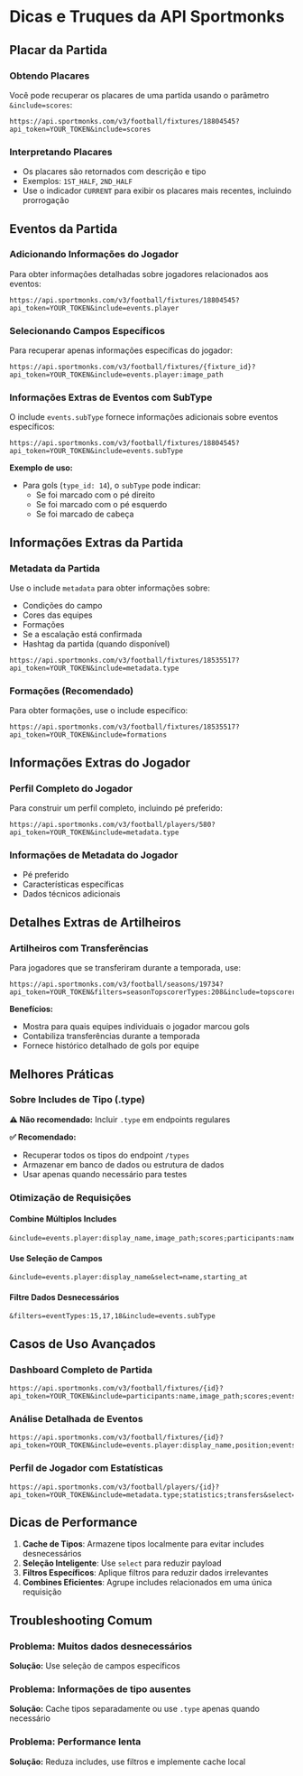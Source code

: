 # Dicas e Truques da API Sportmonks

## Placar da Partida

### Obtendo Placares
Você pode recuperar os placares de uma partida usando o parâmetro `&include=scores`:

```
https://api.sportmonks.com/v3/football/fixtures/18804545?api_token=YOUR_TOKEN&include=scores
```

### Interpretando Placares
- Os placares são retornados com descrição e tipo
- Exemplos: `1ST_HALF`, `2ND_HALF`
- Use o indicador `CURRENT` para exibir os placares mais recentes, incluindo prorrogação

## Eventos da Partida

### Adicionando Informações do Jogador
Para obter informações detalhadas sobre jogadores relacionados aos eventos:

```
https://api.sportmonks.com/v3/football/fixtures/18804545?api_token=YOUR_TOKEN&include=events.player
```

### Selecionando Campos Específicos
Para recuperar apenas informações específicas do jogador:

```
https://api.sportmonks.com/v3/football/fixtures/{fixture_id}?api_token=YOUR_TOKEN&include=events.player:image_path
```

### Informações Extras de Eventos com SubType

O include `events.subType` fornece informações adicionais sobre eventos específicos:

```
https://api.sportmonks.com/v3/football/fixtures/18804545?api_token=YOUR_TOKEN&include=events.subType
```

**Exemplo de uso:**
- Para gols (`type_id: 14`), o `subType` pode indicar:
  - Se foi marcado com o pé direito
  - Se foi marcado com o pé esquerdo
  - Se foi marcado de cabeça

## Informações Extras da Partida

### Metadata da Partida
Use o include `metadata` para obter informações sobre:
- Condições do campo
- Cores das equipes
- Formações
- Se a escalação está confirmada
- Hashtag da partida (quando disponível)

```
https://api.sportmonks.com/v3/football/fixtures/18535517?api_token=YOUR_TOKEN&include=metadata.type
```

### Formações (Recomendado)
Para obter formações, use o include específico:

```
https://api.sportmonks.com/v3/football/fixtures/18535517?api_token=YOUR_TOKEN&include=formations
```

## Informações Extras do Jogador

### Perfil Completo do Jogador
Para construir um perfil completo, incluindo pé preferido:

```
https://api.sportmonks.com/v3/football/players/580?api_token=YOUR_TOKEN&include=metadata.type
```

### Informações de Metadata do Jogador
- Pé preferido
- Características específicas
- Dados técnicos adicionais

## Detalhes Extras de Artilheiros

### Artilheiros com Transferências
Para jogadores que se transferiram durante a temporada, use:

```
https://api.sportmonks.com/v3/football/seasons/19734?api_token=YOUR_TOKEN&filters=seasonTopscorerTypes:208&include=topscorers.topscorer
```

**Benefícios:**
- Mostra para quais equipes individuais o jogador marcou gols
- Contabiliza transferências durante a temporada
- Fornece histórico detalhado de gols por equipe

## Melhores Práticas

### Sobre Includes de Tipo (.type)
**⚠️ Não recomendado:** Incluir `.type` em endpoints regulares

**✅ Recomendado:** 
- Recuperar todos os tipos do endpoint `/types`
- Armazenar em banco de dados ou estrutura de dados
- Usar apenas quando necessário para testes

### Otimização de Requisições

#### Combine Múltiplos Includes
```
&include=events.player:display_name,image_path;scores;participants:name
```

#### Use Seleção de Campos
```
&include=events.player:display_name&select=name,starting_at
```

#### Filtre Dados Desnecessários
```
&filters=eventTypes:15,17,18&include=events.subType
```

## Casos de Uso Avançados

### Dashboard Completo de Partida
```
https://api.sportmonks.com/v3/football/fixtures/{id}?api_token=YOUR_TOKEN&include=participants:name,image_path;scores;events.player:display_name;events.subType&select=name,starting_at,result_info
```

### Análise Detalhada de Eventos
```
https://api.sportmonks.com/v3/football/fixtures/{id}?api_token=YOUR_TOKEN&include=events.player:display_name,position;events.subType&filters=eventTypes:15
```

### Perfil de Jogador com Estatísticas
```
https://api.sportmonks.com/v3/football/players/{id}?api_token=YOUR_TOKEN&include=metadata.type;statistics;transfers&select=display_name,position,age
```

## Dicas de Performance

1. **Cache de Tipos**: Armazene tipos localmente para evitar includes desnecessários
2. **Seleção Inteligente**: Use `select` para reduzir payload
3. **Filtros Específicos**: Aplique filtros para reduzir dados irrelevantes
4. **Combines Eficientes**: Agrupe includes relacionados em uma única requisição

## Troubleshooting Comum

### Problema: Muitos dados desnecessários
**Solução:** Use seleção de campos específicos

### Problema: Informações de tipo ausentes
**Solução:** Cache tipos separadamente ou use `.type` apenas quando necessário

### Problema: Performance lenta
**Solução:** Reduza includes, use filtros e implemente cache local
